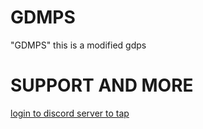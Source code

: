 # GDMPS
"GDMPS" this is a modified gdps

# SUPPORT AND MORE
[login to discord server to tap](https://discord.gg/3YFKZaNm)
